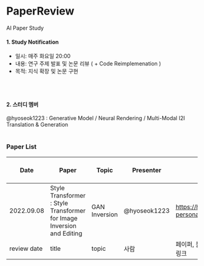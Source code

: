 # PaperReview
AI Paper Study

#### 1. Study Notification
- 일시: 매주 화요일 20:00   
- 내용: 연구 주제 발표 및 논문 리뷰 ( + Code Reimplemenation )  
- 목적: 지식 확장 및 논문 구현 

</br></br>
#### 2. 스터디 멤버  
@hyoseok1223 : Generative Model / Neural Rendering / Multi-Modal I2I Translation & Generation
</br></br>
### Paper List  

Date | Paper | Topic | Presenter | Links | Needs futher modification
---- | ---- | ---- | ---- | ---- | ----
2022.09.08 | Style Transformer : Style Transformer for Image Inversion and Editing | GAN Inversion | @hyoseok1223 | https://hyoseok-personality.tistory.com/27 | 
review date | title | topic | 사람 | 페이퍼, 블로그, 깃허브 등등 링크| O
